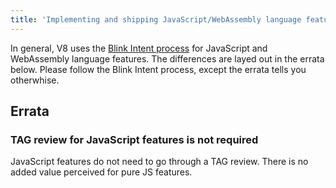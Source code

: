 ```yaml
---
title: 'Implementing and shipping JavaScript/WebAssembly language features'
---
```


In general, V8 uses the [Blink Intent process](https://www.chromium.org/blink/launching-features) for JavaScript and WebAssembly language features. The differences are layed out in the errata below. Please follow the Blink Intent process, except the errata tells you otherwhise.

## Errata

### TAG review for JavaScript features is not required
JavaScript features do not need to go through a TAG review. There is no added
value perceived for pure JS features.

